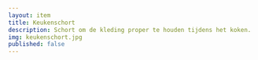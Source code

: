 ```yaml
--- 
layout: item
title: Keukenschort
description: Schort om de kleding proper te houden tijdens het koken.
img: keukenschort.jpg
published: false
---
```

